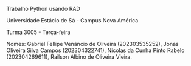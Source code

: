 Trabalho Python usando RAD

Universidade Estácio de Sá - Campus Nova América

Turma 3005 - Terça-feira

Nomes: Gabriel Fellipe Venâncio de Oliveira (202303535252), Jonas Oliveira Silva Campos (202304322741), Nicolas da Cunha Pinto Rabelo (202304269611), Railson Albino de Oliveira Vieira.
